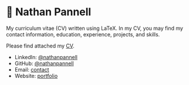 # 👤 **Nathan Pannell**

My curriculum vitae (CV) written using LaTeX. In my CV, you may find my contact information, education, experience, projects, and skills.

Please find attached my [CV](https://drive.google.com/file/d/1OmVNs-EOY39-Ryirxfm3XtcunUtwhtcK/view?usp=sharing).

- LinkedIn: [@nathanpannell](https://www.linkedin.com/in/nathanpannell)
- GitHub: [@nathanpannell](https://github.com/nathanpannell)
- Email: [contact](mailto:contact@nathanpannell.com)
- Website: [portfolio](https://nathanpannell.com)
